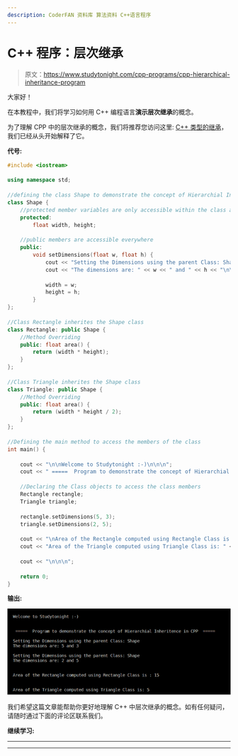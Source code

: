 ```yaml
---
description: CoderFAN 资料库 算法资料 C++语言程序
---
```


# C++ 程序：层次继承

> 原文：<https://www.studytonight.com/cpp-programs/cpp-hierarchical-inheritance-program>

大家好！

在本教程中，我们将学习如何用 C++ 编程语言**演示层次继承**的概念。

为了理解 CPP 中的层次继承的概念，我们将推荐您访问这里: [C++ 类型的继承](https://www.studytonight.com/cpp/types-of-inheritance.php)，我们已经从头开始解释了它。

**代号:**

```cpp
#include <iostream>

using namespace std;

//defining the class Shape to demonstrate the concept of Hierarchial Inheritence in CPP
class Shape {
    //protected member variables are only accessible within the class and its descendent classes
    protected:
        float width, height;

    //public members are accessible everywhere
    public:
        void setDimensions(float w, float h) {
            cout << "Setting the Dimensions using the parent Class: Shape\n";
            cout << "The dimensions are: " << w << " and " << h << "\n\n";

            width = w;
            height = h;
        }
};

//Class Rectangle inherites the Shape class
class Rectangle: public Shape {
    //Method Overriding
    public: float area() {
        return (width * height);
    }
};

//Class Triangle inherites the Shape class
class Triangle: public Shape {
    //Method Overriding
    public: float area() {
        return (width * height / 2);
    }
};

//Defining the main method to access the members of the class
int main() {

    cout << "\n\nWelcome to Studytonight :-)\n\n\n";
    cout << " =====  Program to demonstrate the concept of Hierarchial Inheritence in CPP  ===== \n\n";

    //Declaring the Class objects to access the class members
    Rectangle rectangle;
    Triangle triangle;

    rectangle.setDimensions(5, 3);
    triangle.setDimensions(2, 5);

    cout << "\nArea of the Rectangle computed using Rectangle Class is : " << rectangle.area() << "\n\n\n";
    cout << "Area of the Triangle computed using Triangle Class is: " << triangle.area();

    cout << "\n\n\n";

    return 0;
}
```

**输出:**

![C++ hierarchial Inheritence](img/d76afcec4c7245287b79c667384b601d.png)

我们希望这篇文章能帮助你更好地理解 C++ 中层次继承的概念。如有任何疑问，请随时通过下面的评论区联系我们。

**继续学习:**

* * *

* * *